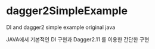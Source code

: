 # dagger2SimpleExample
DI and dagger2 simple example original java

JAVA에서 기본적인 DI 구현과 Dagger2.11 를 이용한 간단한 구현 
